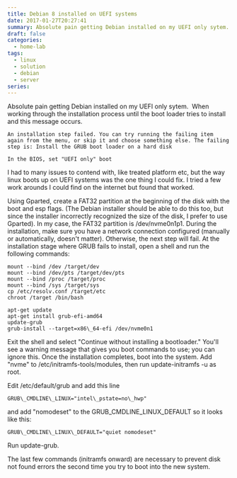```yaml
---
title: Debian 8 installed on UEFI systems
date: 2017-01-27T20:27:41
summary: Absolute pain getting Debian installed on my UEFI only sytem. When working through the installation process until the boot loader tries to install and this message occurs.
draft: false
categories:
  - home-lab
tags:
  - linux
  - solution
  - debian
  - server
series:
---
```


Absolute pain getting Debian installed on my UEFI only sytem.  When working through the installation process until the boot loader tries to install and this message occurs.

```
An installation step failed. You can try running the failing item again from the menu, or skip it and choose something else. The failing step is: Install the GRUB boot loader on a hard disk

In the BIOS, set "UEFI only" boot
```

I had to many issues to contend with, like treated platform etc, but the way linux boots up on UEFI systems was the one thing I could fix. I tried a few work arounds I could find on the internet but found that worked.

Using Gparted, create a FAT32 partition at the beginning of the disk with the boot and esp flags. (The Debian installer should be able to do this too, but since the installer incorrectly recognized the size of the disk, I prefer to use Gparted). In my case, the FAT32 partition is /dev/nvme0n1p1.
During the installation, make sure you have a network connection configured (manually or automatically, doesn't matter). Otherwise, the next step will fail.
At the installation stage where GRUB fails to install, open a shell and run the following commands:


```
mount --bind /dev /target/dev
mount --bind /dev/pts /target/dev/pts
mount --bind /proc /target/proc
mount --bind /sys /target/sys
cp /etc/resolv.conf /target/etc
chroot /target /bin/bash
```


```
apt-get update
apt-get install grub-efi-amd64
update-grub
grub-install --target=x86\_64-efi /dev/nvme0n1
```


Exit the shell and select "Continue without installing a bootloader." You'll see a warning message that gives you boot commands to use; you can ignore this.
Once the installation completes, boot into the system. Add "nvme" to /etc/initramfs-tools/modules, then run update-initramfs -u as root.

Edit /etc/default/grub and add this line

```
GRUB\_CMDLINE\_LINUX="intel\_pstate=no\_hwp"
```
and add "nomodeset" to the GRUB\_CMDLINE\_LINUX\_DEFAULT so it looks like this:
```
GRUB\_CMDLINE\_LINUX\_DEFAULT="quiet nomodeset"
```
Run update-grub.

The last few commands (initramfs onward) are necessary to prevent disk not found errors the second time you try to boot into the new system.